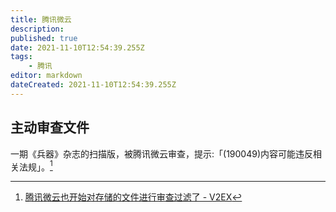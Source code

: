 ```yaml
---
title: 腾讯微云
description:
published: true
date: 2021-11-10T12:54:39.255Z
tags:
    - 腾讯
editor: markdown
dateCreated: 2021-11-10T12:54:39.255Z
---
```


## 主动审查文件

一期《兵器》杂志的扫描版，被腾讯微云审查，提示:「(190049)内容可能违反相关法规」。[^813675]

[^813675]: [腾讯微云也开始对存储的文件进行审查过滤了 - V2EX](https://web.archive.org/web/20211108072948/https://www.v2ex.com/t/813675)
